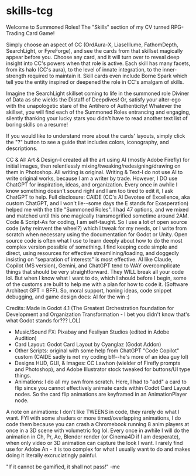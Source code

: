 # skills-tcg
Welcome to Summoned Roles!
The "Skills" section of my CV turned RPG-Trading Card Game! 

Simply choose an aspect of CC (OrdAura-X, LiaseIllume, FathomDepth, SearchLight, or FyreForge), and see the cards from that skillset magically appear before you. Choose any card, and it will turn over to reveal deep insight into CC's powers when that role is active. Each skill has many facets, from its halo (CC's aura), to the level of innate integration, to the inner-strength required to maintain it. Skill cards even include Borne Spark which tell you the entity inspired or deepened the role in CC's amalgam of skills.

Imagine the SearchLight skillset coming to life in the summoned role Diviner of Data as she wields the Distaff of Deepdives! Or, satisfy your alter-ego with the unapologetic stare of the Antihero of Authenticity! Whatever the skillset, you will find each of the Summoned Roles entrancing and engaging, silently thanking your lucky stars you didn't have to read another text list of boring skills on a resume!

If you would like to understand more about the cards' layouts, simply click the "?" button to see a guide that includes colors, iconography, and descriptions.

CC & AI: 
Art & Design-I created all the art using AI (mostly Adobe Firefly) for initial images, then relentlessly mixing/tweaking/redesigning/drawing on them in Photoshop. All writing is original. Writing & Text-I do not use AI to write original works, because I am a writer by trade. However, I DO use ChatGPT for inspiration, ideas, and organization. Every once in awhile I know something doesn't sound right and I am too tired to edit it, I ask ChatGPT to help. Full disclosure: CAIDE (CC's AI Devotee of Excellence, aka custom ChatGPT, and I won't lie--some days the E stands for Exasperation) helped me with the title "Summoned Roles". I had 47 options, and we mixed and matched until this one magically transmogrified sometime around 2AM. 
Code & Script-As for coding, I am self-taught. So I use a lot of open source code (why reinvent the wheel?) which I tweak for my needs, or I write from scratch when necessary using the documentation for Godot or Unity. Open source code is often what I use to learn deeply about how to do the most complex version possible of something. I find keeping code simple and direct, using resources for effective streamlining/loading, and doggedly insisting on "separation of interests" is most effective. AI like Claude, Copilot (MS version), Gemini, and ChatGPT tend to WAY overcomplicate things that should be very straightforward. They WILL break all your code lol. But when I know what I want to do, which I should before I begin, some of the customs are built to help me with a plan for how to code it. (Software Architect GPT = BFF). So, moral support, honing ideas, code snippet debugging, and game design docs: AI for the win :) 

Credits:
Made in Godot 4.1 (The Greatest Orchestration foundation for Development and Organization Transformation - I bet you didn't know that's what Godot stands for??? LOL)
* Music/Sound FX: Pixabay and Fesliyan Studios (edited in Adobe Audition)
* Card Layout: Godot Card Layout by Cyanglaz (Godot Addon)
* Other Scripts: original with some help from ChatGPT "Code Copilot" custom (CAIDE sadly is not my coding bff--he's more of an idea guy lol)
* Designs HUD, GUI, & Images: CC Lawhon (wielder of Firefly prompts and Photoshop), and Adobe Illustrator stock tweaked for buttons/UI type things.
* Animations: I do all my own from scratch. Here, I had to "add" a card to flip since you cannot effectively animate cards within Codot Card Layout nodes. So the card flip animations are keyframed in an AnimationPlayer node.

A note on animations:  I don't like TWEENS in code, they rarely do what I want.  FYI with some shaders or more timed/overlapping animations, I do code them because you can crash a Chromebook running 8 anim players at once in a 3D scene with volumetric fog lol. Every once in awhile I will do the animation in Ch, Pr, Ae, Blender render (or Cinema4D if I am desperate), when only video or 3D animation can capture the look I want. I rarely find use for Adobe An - it is too complex for what I usually want to do and makes doing it literally excruciatingly painful.

"If it cannot be gamified, it shall not pass!" -me
